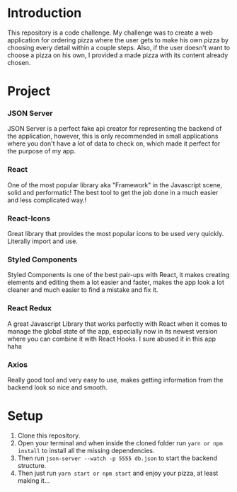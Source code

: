 # Introduction

This repository is a code challenge. My challenge was to create a web application for ordering pizza where the user gets to make his own pizza by choosing every detail within a couple steps. Also, if the user doesn't want to choose a pizza on his own, I provided a made pizza with its content already chosen.

# Project

### JSON Server

JSON Server is a perfect fake api creator for representing the backend of the application, however, this is only recommended in small applications where you don't have a lot of data to check on, which made it perfect for the purpose of my app.

### React

One of the most popular library aka "Framework" in the Javascript scene, solid and performatic! The best tool to get the job done in a much easier and less complicated way.!

### React-Icons

Great library that provides the most popular icons to be used very quickly. Literally import and use.

### Styled Components

Styled Components is one of the best pair-ups with React, it makes creating elements and editing them a lot easier and faster, makes the app look a lot cleaner and much easier to find a mistake and fix it.

### React Redux

A great Javascript Library that works perfectly with React when it comes to manage the global state of the app, especially now in its newest version where you can combine it with React Hooks. I sure abused it in this app haha

### Axios

Really good tool and very easy to use, makes getting information from the backend look so nice and smooth.

# Setup

1. Clone this repository.
1. Open your terminal and when inside the cloned folder run `yarn or npm install` to install all the missing dependencies.
1. Then run `json-server --watch -p 5555 db.json` to start the backend structure.
1. Then just run `yarn start or npm start` and enjoy your pizza, at least making it...
